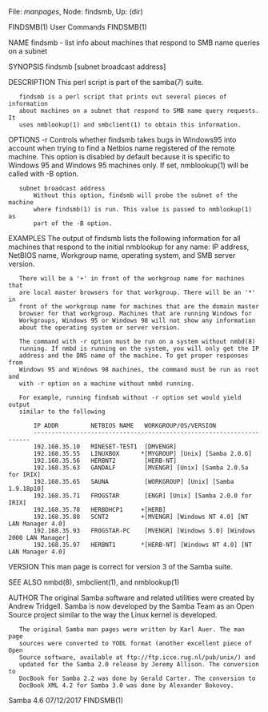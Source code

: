 File: *manpages*,  Node: findsmb,  Up: (dir)

FINDSMB(1)                       User Commands                      FINDSMB(1)



NAME
       findsmb - list info about machines that respond to SMB name queries on
       a subnet

SYNOPSIS
       findsmb [subnet broadcast address]

DESCRIPTION
       This perl script is part of the samba(7) suite.

       findsmb is a perl script that prints out several pieces of information
       about machines on a subnet that respond to SMB name query requests. It
       uses nmblookup(1) and smbclient(1) to obtain this information.

OPTIONS
       -r
           Controls whether findsmb takes bugs in Windows95 into account when
           trying to find a Netbios name registered of the remote machine.
           This option is disabled by default because it is specific to
           Windows 95 and Windows 95 machines only. If set, nmblookup(1) will
           be called with -B option.

       subnet broadcast address
           Without this option, findsmb will probe the subnet of the machine
           where findsmb(1) is run. This value is passed to nmblookup(1) as
           part of the -B option.

EXAMPLES
       The output of findsmb lists the following information for all machines
       that respond to the initial nmblookup for any name: IP address, NetBIOS
       name, Workgroup name, operating system, and SMB server version.

       There will be a '+' in front of the workgroup name for machines that
       are local master browsers for that workgroup. There will be an '*' in
       front of the workgroup name for machines that are the domain master
       browser for that workgroup. Machines that are running Windows for
       Workgroups, Windows 95 or Windows 98 will not show any information
       about the operating system or server version.

       The command with -r option must be run on a system without nmbd(8)
       running. If nmbd is running on the system, you will only get the IP
       address and the DNS name of the machine. To get proper responses from
       Windows 95 and Windows 98 machines, the command must be run as root and
       with -r option on a machine without nmbd running.

       For example, running findsmb without -r option set would yield output
       similar to the following

           IP ADDR         NETBIOS NAME   WORKGROUP/OS/VERSION
           ---------------------------------------------------------------------
           192.168.35.10   MINESET-TEST1  [DMVENGR]
           192.168.35.55   LINUXBOX      *[MYGROUP] [Unix] [Samba 2.0.6]
           192.168.35.56   HERBNT2        [HERB-NT]
           192.168.35.63   GANDALF        [MVENGR] [Unix] [Samba 2.0.5a for IRIX]
           192.168.35.65   SAUNA          [WORKGROUP] [Unix] [Samba 1.9.18p10]
           192.168.35.71   FROGSTAR       [ENGR] [Unix] [Samba 2.0.0 for IRIX]
           192.168.35.78   HERBDHCP1     +[HERB]
           192.168.35.88   SCNT2         +[MVENGR] [Windows NT 4.0] [NT LAN Manager 4.0]
           192.168.35.93   FROGSTAR-PC    [MVENGR] [Windows 5.0] [Windows 2000 LAN Manager]
           192.168.35.97   HERBNT1       *[HERB-NT] [Windows NT 4.0] [NT LAN Manager 4.0]

VERSION
       This man page is correct for version 3 of the Samba suite.

SEE ALSO
       nmbd(8), smbclient(1), and nmblookup(1)

AUTHOR
       The original Samba software and related utilities were created by
       Andrew Tridgell. Samba is now developed by the Samba Team as an Open
       Source project similar to the way the Linux kernel is developed.

       The original Samba man pages were written by Karl Auer. The man page
       sources were converted to YODL format (another excellent piece of Open
       Source software, available at ftp://ftp.icce.rug.nl/pub/unix/) and
       updated for the Samba 2.0 release by Jeremy Allison. The conversion to
       DocBook for Samba 2.2 was done by Gerald Carter. The conversion to
       DocBook XML 4.2 for Samba 3.0 was done by Alexander Bokovoy.



Samba 4.6                         07/12/2017                        FINDSMB(1)
